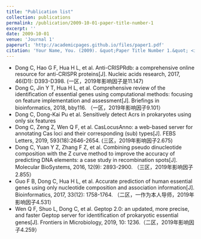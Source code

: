 ```yaml
---
title: "Publication list"
collection: publications
permalink: /publication/2009-10-01-paper-title-number-1
excerpt: ''
date: 2009-10-01
venue: 'Journal 1'
paperurl: 'http://academicpages.github.io/files/paper1.pdf'
citation: 'Your Name, You. (2009). &quot;Paper Title Number 1.&quot; <i>Journal 1</i>. 1(1).'
---
```


* Dong C, Hao G F, Hua H L, et al. Anti-CRISPRdb: a comprehensive online resource for anti-CRISPR proteins[J]. Nucleic acids research, 2017, 46(D1): D393-D398. (一区，2019年影响因子是11.147)
* Dong C, Jin Y T, Hua H L, et al. Comprehensive review of the identification of essential genes using computational methods: focusing on feature implementation and assessment[J]. Briefings in bioinformatics, 2018, bby116. （一区，2019年影响因子9.101）
* Dong C, Dong-Kai Pu et al. Sensitively detect Acrs in prokaryotes using only six features
* Dong C, Zeng Z, Wen Q F, et al. CasLocusAnno: a web-based server for annotating Cas loci and their corresponding (sub) types[J]. FEBS Letters, 2019, 593(18):2646-2654. (三区，2019年影响因子2.675)
* Dong C, Yuan Y Z, Zhang F Z, et al. Combining pseudo dinucleotide composition with the Z curve method to improve the accuracy of predicting DNA elements: a case study in recombination spots[J]. Molecular BioSystems, 2016, 12(9): 2893-2900. （三区，2019年影响因子2.855）
* Guo F B, Dong C, Hua H L, et al. Accurate prediction of human essential genes using only nucleotide composition and association information[J]. Bioinformatics, 2017, 33(12): 1758-1764. （二区，一作为本人导师，2019年影响因子4.531）
* Wen Q F, Shuo L, Dong C, et al. Geptop 2.0: an updated, more precise, and faster Geptop server for identification of prokaryotic essential genes[J]. Frontiers in Microbiology, 2019, 10: 1236.（二区，2019年影响因子4.259）
